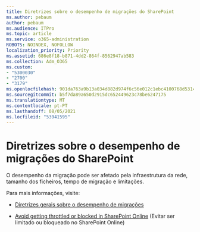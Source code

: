 ```yaml
---
title: Diretrizes sobre o desempenho de migrações do SharePoint
ms.author: pebaum
author: pebaum
ms.audience: ITPro
ms.topic: article
ms.service: o365-administration
ROBOTS: NOINDEX, NOFOLLOW
localization_priority: Priority
ms.assetid: 686e8f18-b871-4dd2-864f-8562947ab583
ms.collection: Adm_O365
ms.custom:
- "5300030"
- "2700"
- "3179"
ms.openlocfilehash: 901da763a9b13a034d882d974f6c56e012c1ebc4100768d5314a2e8fa80bdb31
ms.sourcegitcommit: b5f7da89a650d2915dc652449623c78be6247175
ms.translationtype: MT
ms.contentlocale: pt-PT
ms.lasthandoff: 08/05/2021
ms.locfileid: "53941595"
---
```

# <a name="sharepoint-migration-performance-guidance"></a>Diretrizes sobre o desempenho de migrações do SharePoint

O desempenho da migração pode ser afetado pela infraestrutura da rede, tamanho dos ficheiros, tempo de migração e limitações.

Para mais informações, visite:

- [Diretrizes gerais sobre o desempenho de migrações](https://docs.microsoft.com/sharepointmigration/sharepoint-online-and-onedrive-migration-speed)

- [Avoid getting throttled or blocked in SharePoint Online](https://docs.microsoft.com/sharepoint/dev/general-development/how-to-avoid-getting-throttled-or-blocked-in-sharepoint-online) (Evitar ser limitado ou bloqueado no SharePoint Online)
